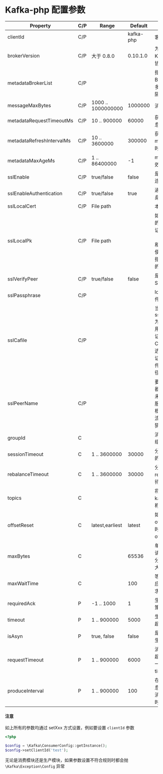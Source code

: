 Kafka-php 配置参数
==================

| Property	| C/P	| Range	| Default | Desc |
| ----  | ---- | ---- | ---- | ---- |
| clientId | C/P | | kafka-php | 客户端标识 |
| brokerVersion | C/P | 大于 0.8.0 | 0.10.1.0 | 为了计算 Kafka 请求的协议版本 |
| metadataBrokerList | C/P | | | 指定 Kafka Broker 列表，多个用逗号分隔 |
| messageMaxBytes | C/P | 1000 .. 1000000000 | 1000000 | 消息最大长度 |
| metadataRequestTimeoutMs | C/P | 10 .. 900000 | 60000 | 获取 meta 信息超时时间 |
| metadataRefreshIntervalMs | C/P | 10 .. 3600000  | 300000 | 获取同步 meta 信息的时间间隔 |
| metadataMaxAgeMs | C/P | 1 .. 86400000 | -1 | meta 信息有效期
| sslEnable | C/P | true/false | false | 是否开启 Ssl 连接 |
| sslEnableAuthentication | C/P | true/false | true | 通过SSL启用身份验证 |
| sslLocalCert | C/P | File path |  | 本地证书路径 |
| sslLocalPk | C/P | File path |  | 如果使用独立的文件来存储证书（local_cert）和私钥， 那么使用此选项来指明私钥文件的路径。|
| sslVerifyPeer | C/P | true/false | false | 是否需要验证 SSL 证书。|
| sslPassphrase | C/P |  |  | local_cert 文件的密码。|
| sslCafile | C/P |  |  | 当设置 sslVerifyPeer 为 true 时， 用来验证远端证书所用到的 CA 证书。 本选项值为 CA 证书在本地文件系统的全路径及文件名。|
| sslPeerName | C/P |  |  | 要连接的服务器名称。如果未设置，那么服务器名称将根据打开 SSL 流的主机名称猜测得出。|
| groupId | C |  | |  消费模块的分组 ID |
| sessionTimeout | C | 1 .. 3600000 | 30000 | 分组中消费者的有效时间 |
| rebalanceTimeout | C | 1 .. 3600000 | 30000 | 分组 rebalance 等待 join 时间 |
| topics | C | | |  将要消费的 kafka topic 名称 |
| offsetReset | C | latest,earliest | latest | 如果消费 offset 失效的时候重置 offset 的策略 |
| maxBytes | C |  | 65536 | 单次 FETCH 请求对于单个分区请求的最大字节数 |
| maxWaitTime | C |  | 100 | 等待服务端响应 FETCH 请求的最大时间 |
| requiredAck | P | -1 .. 1000 | 1 | 生产消息确认策略 |
| timeout | P | 1 .. 900000 | 5000 | 生产消息请求超时时间 |
| isAsyn | P | true, false | false | 是否采用异步生产消息 |
| requestTimeout | P | 1 .. 900000 | 6000 |  消费消息整体超时时间, 该值一定要大于 timeout 参数 |
| produceInterval | P | 1 .. 900000 | 100 | 在异步生产消息时执行生产消息的请求的时间间隔 |

#### 注意

如上所有的参数均通过 setXxx 方式设置，例如要设置 `clientId` 参数

```php
<?php

$config = \Kafka\ConsumerConfig::getInstance();
$config->setClientId('test');
```

无论是消费模块还是生产模块，如果参数设置不符合规则时都会抛 `\Kafka\Exception\Config` 异常
